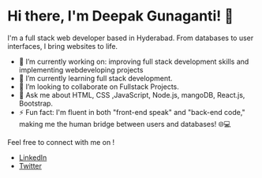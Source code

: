 # Hi there, I'm Deepak Gunaganti! 👋
I'm a full stack web developer based in Hyderabad. From databases to user interfaces, I bring websites to life.

- 🔭 I’m currently working on: improving full stack development skills and implementing webdeveloping projects
- 🌱 I’m currently learning full stack development.
- 👯 I’m looking to collaborate on Fullstack Projects.
- 💬 Ask me about HTML, CSS ,JavaScript, Node.js, mangoDB, React.js, Bootstrap.
- ⚡ Fun fact: I'm fluent in both "front-end speak" and "back-end code," making me the human bridge between users and databases! 🌐💻

Feel free to connect with me on !
- [LinkedIn](https://www.linkedin.com/in/gunaganti-deepak-04a8501b6)
- [Twitter](https://twitter.com/gunaganti_d)



